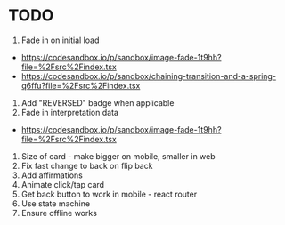 # TODO

1. Fade in on initial load
  - https://codesandbox.io/p/sandbox/image-fade-1t9hh?file=%2Fsrc%2Findex.tsx
  - https://codesandbox.io/p/sandbox/chaining-transition-and-a-spring-q6ffu?file=%2Fsrc%2Findex.tsx
1. Add "REVERSED" badge when applicable
1. Fade in interpretation data
  - https://codesandbox.io/p/sandbox/image-fade-1t9hh?file=%2Fsrc%2Findex.tsx
1. Size of card - make bigger on mobile, smaller in web
1. Fix fast change to back on flip back
1. Add affirmations
1. Animate click/tap card
1. Get back button to work in mobile - react router
1. Use state machine
1. Ensure offline works